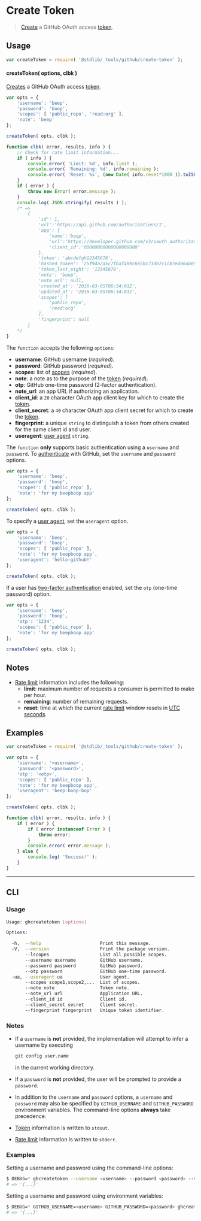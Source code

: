 <!--

@license Apache-2.0

Copyright (c) 2021 The Stdlib Authors.

Licensed under the Apache License, Version 2.0 (the "License");
you may not use this file except in compliance with the License.
You may obtain a copy of the License at

   http://www.apache.org/licenses/LICENSE-2.0

Unless required by applicable law or agreed to in writing, software
distributed under the License is distributed on an "AS IS" BASIS,
WITHOUT WARRANTIES OR CONDITIONS OF ANY KIND, either express or implied.
See the License for the specific language governing permissions and
limitations under the License.

-->

# Create Token

> [Create][github-create-token] a GitHub OAuth access [token][github-token].

<!-- Section to include introductory text. Make sure to keep an empty line after the intro `section` element and another before the `/section` close. -->

<section class="intro">

</section>

<!-- /.intro -->

<!-- Package usage documentation. -->

<section class="usage">

## Usage

```javascript
var createToken = require( '@stdlib/_tools/github/create-token' );
```

<a name="create-token"></a>

#### createToken( options, clbk )

[Creates][github-create-token] a GitHub OAuth access [token][github-token].

<!-- run-disable -->

```javascript
var opts = {
    'username': 'beep',
    'password': 'boop',
    'scopes': [ 'public_repo', 'read:org' ],
    'note': 'beep'
};

createToken( opts, clbk );

function clbk( error, results, info ) {
    // Check for rate limit information...
    if ( info ) {
        console.error( 'Limit: %d', info.limit );
        console.error( 'Remaining: %d', info.remaining );
        console.error( 'Reset: %s', (new Date( info.reset*1000 )).toISOString() );
    }
    if ( error ) {
        throw new Error( error.message );
    }
    console.log( JSON.stringify( results ) );
    /* =>
        {
            'id': 1,
            'url':'https://api.github.com/authorizations/1',
            'app': {
                'name':'beep',
                'url':'https://developer.github.com/v3/oauth_authorizations/',
                'client_id':'00000000000000000000'
            },
            'token': 'abcdefgh12345678',
            'hashed_token': '25f94a2a5c7fbaf499c665bc73d67c1c87e496da8985131633ee0a95819db2e8',
            'token_last_eight': '12345678',
            'note': 'beep',
            'note_url': null,
            'created_at': '2016-03-05T06:34:01Z',
            'updated_at': '2016-03-05T06:34:01Z',
            'scopes': [
                'public_repo',
                'read:org'
            ],
            'fingerprint': null
        }
    */
}
```

The `function` accepts the following `options`:

-   **username**: GitHub username (_required_).
-   **password**: GitHub password (_required_).
-   **scopes**: list of [scopes][github-scopes] (_required_).
-   **note**: a note as to the purpose of the [token][github-token] (_required_).
-   **otp**: GitHub one-time password (2-factor authentication).
-   **note_url**: an app URL if authorizing an application.
-   **client_id**: a `20` character OAuth app client key for which to create the [token][github-token].
-   **client_secret**: a `40` character OAuth app client secret for which to create the [token][github-token].
-   **fingerprint**: a unique `string` to distinguish a token from others created for the same client id and user.
-   **useragent**: [user agent][github-user-agent] `string`.

The `function` **only** supports basic authentication using a `username` and `password`. To [authenticate][github-oauth2] with GitHub, set the `username` and `password` options.

<!-- run-disable -->

```javascript
var opts = {
    'username': 'beep',
    'password': 'boop',
    'scopes': [ 'public_repo' ],
    'note': 'for my beepboop app'
};

createToken( opts, clbk );
```

To specify a [user agent][github-user-agent], set the `useragent` option.

<!-- run-disable -->

```javascript
var opts = {
    'username': 'beep',
    'password': 'boop',
    'scopes': [ 'public_repo' ],
    'note': 'for my beepboop app',
    'useragent': 'hello-github!'
};

createToken( opts, clbk );
```

If a user has [two-factor authentication][github-two-factor] enabled, set the `otp` (one-time password) option.

<!-- run-disable -->

```javascript
var opts = {
    'username': 'beep',
    'password': 'boop',
    'otp': '1234',
    'scopes': [ 'public_repo' ],
    'note': 'for my beepboop app'
};

createToken( opts, clbk );
```

</section>

<!-- /.usage -->

<!-- Package usage notes. Make sure to keep an empty line after the `section` element and another before the `/section` close. -->

<section class="notes">

## Notes

-   [Rate limit][github-rate-limit] information includes the following:
    -   **limit**: maximum number of requests a consumer is permitted to make per hour.
    -   **remaining**: number of remaining requests.
    -   **reset**: time at which the current [rate limit][github-rate-limit] window resets in [UTC seconds][unix-time].

</section>

<!-- /.notes -->

<!-- Package usage examples. -->

<section class="examples">

## Examples

```javascript
var createToken = require( '@stdlib/_tools/github/create-token' );

var opts = {
    'username': '<username>',
    'password': '<password>',
    'otp': '<otp>',
    'scopes': [ 'public_repo' ],
    'note': 'for my beepboop app',
    'useragent': 'beep-boop-bop'
};

createToken( opts, clbk );

function clbk( error, results, info ) {
    if ( error ) {
        if ( error instanceof Error ) {
            throw error;
        }
        console.error( error.message );
    } else {
        console.log( 'Success!' );
    }
}
```

</section>

<!-- /.examples -->

<!-- Section for describing a command-line interface. -->

* * *

<section class="cli">

## CLI

<!-- CLI usage documentation. -->

<section class="usage">

### Usage

```bash
Usage: ghcreatetoken [options]

Options:

  -h,  --help                      Print this message.
  -V,  --version                   Print the package version.
       --lscopes                   List all possible scopes.
       --username username         GitHub username.
       --password password         GitHub password.
       --otp password              GitHub one-time password.
  -ua, --useragent ua              User agent.
       --scopes scope1,scope2,...  List of scopes.
       --note note                 Token note.
       --note_url url              Application URL.
       --client_id id              Client id.
       --client_secret secret      Client secret.
       --fingerprint fingerprint   Unique token identifier.
```

</section>

<!-- /.usage -->

<!-- CLI usage notes. Make sure to keep an empty line after the `section` element and another before the `/section` close. -->

<section class="notes">

### Notes

-   If a `username` is **not** provided, the implementation will attempt to infer a username by executing

    <!-- run-disable -->

    ```bash
    git config user.name
    ```

    in the current working directory.

-   If a `password` is **not** provided, the user will be prompted to provide a `password`.

-   In addition to the `username` and `password` options, a `username` and `password` may also be specified by `GITHUB_USERNAME` and `GITHUB_PASSWORD` environment variables. The command-line options **always** take precedence.

-   [Token][github-token] information is written to `stdout`.

-   [Rate limit][github-rate-limit] information is written to `stderr`.

</section>

<!-- /.notes -->

<!-- CLI usage examples. -->

<section class="examples">

### Examples

Setting a username and password using the command-line options:

<!-- run-disable -->

```bash
$ DEBUG=* ghcreatetoken --username <username> --password <password> --scopes=read_org,repo_status --note 'for my beepboop app'
# => '{...}'
```

Setting a username and password using environment variables:

<!-- run-disable -->

```bash
$ DEBUG=* GITHUB_USERNAME=<username> GITHUB_PASSWORD=<password> ghcreatetoken --scopes=read_org,repo_status --note 'for my beepboop app'
# => '{...}'
```

</section>

<!-- /.examples -->

</section>

<!-- /.cli -->

<!-- Section to include cited references. If references are included, add a horizontal rule *before* the section. Make sure to keep an empty line after the `section` element and another before the `/section` close. -->

<section class="references">

</section>

<!-- /.references -->

<!-- Section for related `stdlib` packages. Do not manually edit this section, as it is automatically populated. -->

<section class="related">

</section>

<!-- /.related -->

<!-- Section for all links. Make sure to keep an empty line after the `section` element and another before the `/section` close. -->

<section class="links">

[unix-time]: http://en.wikipedia.org/wiki/Unix_time

[github-token]: https://github.com/settings/tokens/new

[github-oauth2]: https://developer.github.com/v3/#oauth2-token-sent-in-a-header

[github-user-agent]: https://developer.github.com/v3/#user-agent-required

[github-rate-limit]: https://developer.github.com/v3/rate_limit/

[github-create-token]: https://developer.github.com/v3/oauth_authorizations/#create-a-new-authorization

[github-two-factor]: https://help.github.com/articles/about-two-factor-authentication/

[github-scopes]: https://developer.github.com/v3/oauth/#scopes

</section>

<!-- /.links -->
